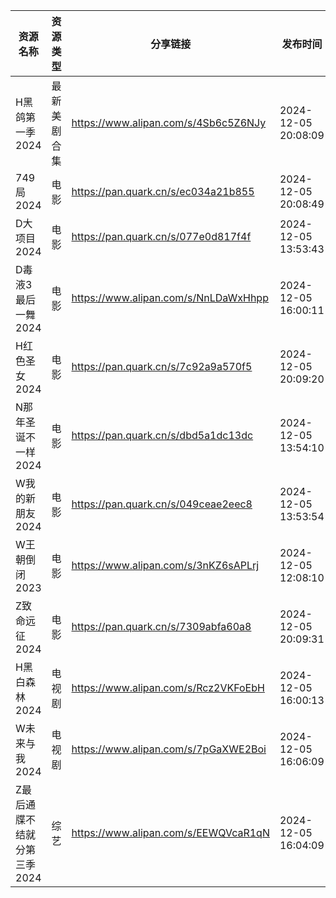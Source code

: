 | 资源名称             | 资源类型   | 分享链接                                 | 发布时间                |
| ---------------- | ------ | ------------------------------------ | ------------------- |
| H黑鸽第一季2024       | 最新美剧合集 | https://www.alipan.com/s/4Sb6c5Z6NJy | 2024-12-05 20:08:09 |
| 749局2024         | 电影     | https://pan.quark.cn/s/ec034a21b855  | 2024-12-05 20:08:49 |
| D大项目2024         | 电影     | https://pan.quark.cn/s/077e0d817f4f  | 2024-12-05 13:53:43 |
| D毒液3最后一舞2024     | 电影     | https://www.alipan.com/s/NnLDaWxHhpp | 2024-12-05 16:00:11 |
| H红色圣女2024        | 电影     | https://pan.quark.cn/s/7c92a9a570f5  | 2024-12-05 20:09:20 |
| N那年圣诞不一样2024     | 电影     | https://pan.quark.cn/s/dbd5a1dc13dc  | 2024-12-05 13:54:10 |
| W我的新朋友2024       | 电影     | https://pan.quark.cn/s/049ceae2eec8  | 2024-12-05 13:53:54 |
| W王朝倒闭2023        | 电影     | https://www.alipan.com/s/3nKZ6sAPLrj | 2024-12-05 12:08:10 |
| Z致命远征2024        | 电影     | https://pan.quark.cn/s/7309abfa60a8  | 2024-12-05 20:09:31 |
| H黑白森林2024        | 电视剧    | https://www.alipan.com/s/Rcz2VKFoEbH | 2024-12-05 16:00:13 |
| W未来与我2024        | 电视剧    | https://www.alipan.com/s/7pGaXWE2Boi | 2024-12-05 16:06:09 |
| Z最后通牒不结就分第三季2024 | 综艺     | https://www.alipan.com/s/EEWQVcaR1qN | 2024-12-05 16:04:09 |
